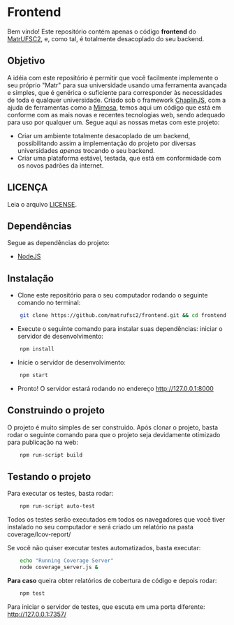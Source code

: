 # Frontend

Bem vindo! Este repositório contém apenas o código **frontend** do [MatrUFSC2](http://matrufsc2.appspot.com), e, como tal, é totalmente desacoplado do seu backend.

## Objetivo

A idéia com este repositório é permitir que você facilmente implemente o seu próprio "Matr" para sua universidade usando uma ferramenta avançada e simples, que é genérica o suficiente para corresponder às necessidades de toda e qualquer universidade.
Criado sob o framework [ChaplinJS](http://chaplinjs.org), com a ajuda de ferramentas como a [Mimosa](http://mimosa.io), temos aqui um código que está em conforme com as mais novas e recentes tecnologias web, sendo adequado para uso por qualquer um. Segue aqui as nossas metas com este projeto:

- Criar um ambiente totalmente desacoplado de um backend, possibilitando assim a implementação do projeto por diversas universidades *apenas* trocando o seu backend.
- Criar uma plataforma estável, testada, que está em conformidade com os novos padrões da internet.

## LICENÇA

Leia o arquivo [LICENSE](https://github.com/matrufsc2/frontend/blob/develop/LICENSE.md).

## Dependências

Segue as dependências do projeto:

- [NodeJS](http://nodejs.org)

## Instalação

- Clone este repositório para o seu computador rodando o seguinte comando no terminal:

```sh
	git clone https://github.com/matrufsc2/frontend.git && cd frontend
```

- Execute o seguinte comando para instalar suas dependências: iniciar o servidor de desenvolvimento:

```sh
	npm install
```

- Inicie o servidor de desenvolvimento:
	
```sh
	npm start
```

- Pronto! O servidor estará rodando no endereço http://127.0.0.1:8000 

## Construindo o projeto

O projeto é muito simples de ser construido. Após clonar o projeto, basta rodar o seguinte comando para que o projeto seja devidamente otimizado para publicação na web:

```sh
	npm run-script build
```

## Testando o projeto

Para executar os testes, basta rodar:

```sh
	npm run-script auto-test
```

Todos os testes serão executados em todos os navegadores que você tiver instalado no seu computador e será criado um relatório na pasta coverage/lcov-report/

Se você não quiser executar testes automatizados, basta executar:

```sh
	echo "Running Coverage Server"
	node coverage_server.js &
```

**Para caso** queira obter relatórios de cobertura de código e depois rodar:

```sh
	npm test
```

Para iniciar o servidor de testes, que escuta em uma porta diferente: http://127.0.0.1:7357/
